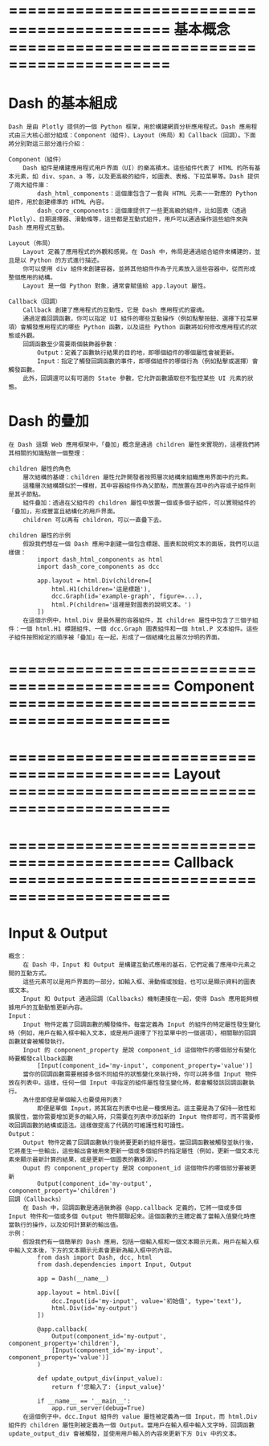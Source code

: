 

# =========================================== 基本概念 ===========================================
# Dash 的基本組成
    Dash 是由 Plotly 提供的一個 Python 框架，用於構建網頁分析應用程式。Dash 應用程式由三大核心部分組成：Component（組件）、Layout（佈局）和 Callback（回調）。下面將分別對這三部分進行介紹：

    Component（組件）
        Dash 組件是構建應用程式用戶界面（UI）的樂高積木。這些組件代表了 HTML 的所有基本元素，如 div、span、a 等，以及更高級的組件，如圖表、表格、下拉菜單等。Dash 提供了兩大組件庫：
            dash_html_components：這個庫包含了一套與 HTML 元素一一對應的 Python 組件，用於創建標準的 HTML 內容。
            dash_core_components：這個庫提供了一些更高級的組件，比如圖表（透過 Plotly）、日期選擇器、滑動條等，這些都是互動式組件，用戶可以通過操作這些組件來與 Dash 應用程式互動。

    Layout（佈局）
        Layout 定義了應用程式的外觀和感覺。在 Dash 中，佈局是通過組合組件來構建的，並且是以 Python 的方式進行描述。
        你可以使用 div 組件來創建容器，並將其他組件作為子元素放入這些容器中，從而形成整個應用的結構。
        Layout 是一個 Python 對象，通常會賦值給 app.layout 屬性。
    
    Callback（回調）
        Callback 創建了應用程式的互動性，它是 Dash 應用程式的靈魂。
        通過定義回調函數，你可以指定 UI 組件的哪些互動操作（例如點擊按鈕、選擇下拉菜單項）會觸發應用程式的哪些 Python 函數，以及這些 Python 函數將如何修改應用程式的狀態或外觀。
        回調函數至少需要兩個裝飾器參數：
            Output：定義了函數執行結果的目的地，即哪個組件的哪個屬性會被更新。
            Input：指定了觸發回調函數的事件，即哪個組件的哪個行為（例如點擊或選擇）會觸發函數。
        此外，回調還可以有可選的 State 參數，它允許函數讀取但不監控某些 UI 元素的狀態。


# Dash 的疊加
    在 Dash 這類 Web 應用框架中，「疊加」概念是通過 children 屬性來實現的，這裡我們將其相關的知識點做一個整理：
    
    children 屬性的角色
        層次結構的基礎：children 屬性允許開發者按照層次結構來組織應用界面中的元素。
        這種層次結構類似於一棵樹，其中容器組件作為父節點，而放置在其中的內容或子組件則是其子節點。
        組件疊加：透過在父組件的 children 屬性中放置一個或多個子組件，可以實現組件的「疊加」，形成豐富且結構化的用戶界面。
        children 可以再有 children，可以一直疊下去。

    children 屬性的示例
        假設我們想在一個 Dash 應用中創建一個包含標題、圖表和說明文本的面板，我們可以這樣做：
            import dash_html_components as html
            import dash_core_components as dcc

            app.layout = html.Div(children=[
                html.H1(children='這是標題'),
                dcc.Graph(id='example-graph', figure=...),
                html.P(children='這裡是對圖表的說明文本。')
            ])
        在這個示例中，html.Div 是最外層的容器組件，其 children 屬性中包含了三個子組件：一個 html.H1 標題組件、一個 dcc.Graph 圖表組件和一個 html.P 文本組件。這些子組件按照給定的順序被「疊加」在一起，形成了一個結構化且層次分明的界面。



# =========================================== Component ===========================================


# =========================================== Layout ===========================================


# =========================================== Callback ===========================================
# Input & Output
    概念：
        在 Dash 中，Input 和 Output 是構建互動式應用的基石，它們定義了應用中元素之間的互動方式。
        這些元素可以是用戶界面的一部分，如輸入框、滑動條或按鈕，也可以是顯示資料的圖表或文本。
        Input 和 Output 通過回調（Callbacks）機制連接在一起，使得 Dash 應用能夠根據用戶的互動動態更新內容。
    Input：
        Input 物件定義了回調函數的觸發條件。每當定義為 Input 的組件的特定屬性發生變化時（例如，用戶在輸入框中輸入文本，或是用戶選擇了下拉菜單中的一個選項），相關聯的回調函數就會被觸發執行。
        Input 的 component_property 是說 component_id 這個物件的哪個部分有變化時要觸發callback函數
            [Input(component_id='my-input', component_property='value')]
        當你的回調函數需要根據多個不同組件的狀態變化來執行時，你可以將多個 Input 物件放在列表中。這樣，任何一個 Input 中指定的組件屬性發生變化時，都會觸發該回調函數執行。
        為什麼即使是單個輸入也要使用列表?
            即便是單個 Input，將其寫在列表中也是一種慣用法。這主要是為了保持一致性和擴展性，當你需要增加更多的輸入時，只需要在列表中添加新的 Input 物件即可，而不需要修改回調函數的結構或語法。這樣做提高了代碼的可維護性和可讀性。
    Output：
        Output 物件定義了回調函數執行後將要更新的組件屬性。當回調函數被觸發並執行後，它將產生一些輸出，這些輸出會被用來更新一個或多個組件的指定屬性（例如，更新一個文本元素來顯示最新計算的結果，或是更新一個圖表的數據源）。
        Ouput 的 component_property 是說 component_id 這個物件的哪個部分要被更新
            Output(component_id='my-output', component_property='children')
    回調（Callbacks）
        在 Dash 中，回調函數是通過裝飾器 @app.callback 定義的，它將一個或多個 Input 物件和一個或多個 Output 物件關聯起來。這個函數的主體定義了當輸入值變化時應當執行的操作，以及如何計算新的輸出值。
    示例：
        假設我們有一個簡單的 Dash 應用，包括一個輸入框和一個文本顯示元素。用戶在輸入框中輸入文本後，下方的文本顯示元素會更新為輸入框中的內容。
            from dash import Dash, dcc, html
            from dash.dependencies import Input, Output

            app = Dash(__name__)

            app.layout = html.Div([
                dcc.Input(id='my-input', value='初始值', type='text'),
                html.Div(id='my-output')
            ])

            @app.callback(
                Output(component_id='my-output', component_property='children'),
                [Input(component_id='my-input', component_property='value')]
            )

            def update_output_div(input_value):
                return f'您輸入了: {input_value}'

            if __name__ == '__main__':
                app.run_server(debug=True)
        在這個例子中，dcc.Input 組件的 value 屬性被定義為一個 Input，而 html.Div 組件的 children 屬性則被定義為一個 Output。當用戶在輸入框中輸入文字時，回調函數 update_output_div 會被觸發，並使用用戶輸入的內容來更新下方 Div 中的文本。
        